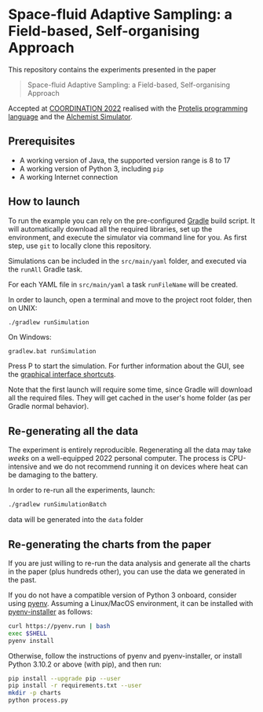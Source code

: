 # Space-fluid Adaptive Sampling: a Field-based, Self-organising Approach

This repository contains the experiments presented in the paper 

> Space-fluid Adaptive Sampling: a Field-based, Self-organising Approach

Accepted at [COORDINATION 2022](http://www.discotec.org/2022/coordination.html)
realised with the [Protelis programming language](https://www.protelis.org) and the [Alchemist Simulator](https://github.com/AlchemistSimulator/Alchemist).

## Prerequisites

* A working version of Java, the supported version range is 8 to 17
* A working version of Python 3, including `pip`
* A working Internet connection

## How to launch

To run the example you can rely on the pre-configured [Gradle](https://gradle.org) build script.
It will automatically download all the required libraries, set up the environment, and execute the simulator via command line for you.
As first step, use `git` to locally clone this repository.

Simulations can be included in the `src/main/yaml` folder,
and executed via the `runAll` Gradle task.

For each YAML file in `src/main/yaml` a task `runFileName` will be created.

In order to launch, open a terminal and move to the project root folder, then on UNIX:
```bash
./gradlew runSimulation
```
On Windows:
```
gradlew.bat runSimulation
```

Press <kb>P</kb> to start the simulation.
For further information about the GUI, see the [graphical interface shortcuts](https://alchemistsimulator.github.io/reference/default-ui/).

Note that the first launch will require some time, since Gradle will download all the required files.
They will get cached in the user's home folder (as per Gradle normal behavior).

## Re-generating all the data

The experiment is entirely reproducible.
Regenerating all the data may take *weeks* on a well-equipped 2022 personal computer.
The process is CPU-intensive and we do not recommend running it on devices where heat can be damaging to the battery.

In order to re-run all the experiments, launch:
```bash
./gradlew runSimulationBatch
```
data will be generated into the `data` folder

## Re-generating the charts from the paper

If you are just willing to re-run the data analysis and generate all the charts in the paper (plus hundreds other),
you can use the data we generated in the past.

If you do not have a compatible version of Python 3 onboard, consider using [pyenv](https://github.com/pyenv/pyenv).
Assuming a Linux/MacOS environment, it can be installed with [pyenv-installer](https://github.com/pyenv/pyenv-installer) as follows:
```bash
curl https://pyenv.run | bash
exec $SHELL
pyenv install
```

Otherwise, follow the instructions of pyenv and pyenv-installer,
or install Python 3.10.2 or above (with pip), and then run:

```bash
pip install --upgrade pip --user
pip install -r requirements.txt --user
mkdir -p charts
python process.py
```
